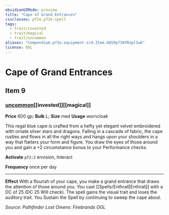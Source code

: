```yaml
---
obsidianUIMode: preview
title: "Cape of Grand Entrances"
cssclasses: pf2e,pf2e-spell
tags:
  - trait/invested
  - trait/magical
  - trait/uncommon
aliases: "Compendium.pf2e.equipment-srd.Item.6QS9p7IWfRoplIwk"
license: OGL
---
```

# Cape of Grand Entrances
## Item 9
### [uncommon](uncommon "Uncommon Rarity Trait")[[invested]][[magical]]


**Price** 600 gp; 
**Bulk** L; **Size** med
**Usage** worncloak

This regal blue cape is crafted from a hefty yet elegant velvet embroidered with ornate silver stars and dragons. Falling in a cascade of fabric, the cape rustles and flows in all the right ways and hangs upon your shoulders in a way that flatters your form and figure. You draw the eyes of those around you and gain a +2 circumstance bonus to your Performance checks.

**Activate** `pf2:2` envision, Interact

**Frequency** once per day

* * *

**Effect** With a flourish of your cape, you make a grand entrance that draws the attention of those around you. You cast [[Spells/Enthrall|Enthrall]] with a DC of 25 (DC 25 Will check). The spell gains the visual trait and loses the auditory trait. You Sustain the Spell by continuing to sweep the cape about.

*Source: Pathfinder Lost Omens: Firebrands*
*OGL*